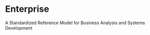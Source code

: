 Enterprise
==========

A Standardized Reference Model for Business Analysis and Systems Development
